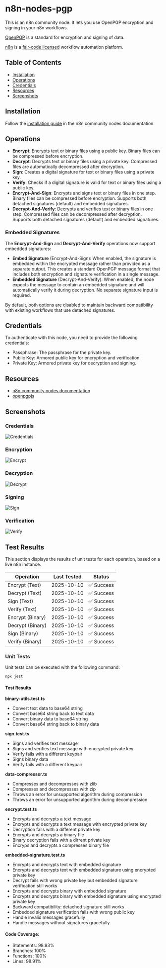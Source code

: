 # n8n-nodes-pgp

This is an n8n community node. It lets you use OpenPGP encryption and signing in your n8n workflows.

[OpenPGP](https://www.openpgp.org/) is a standard for encryption and signing of data.

[n8n](https://n8n.io/) is a [fair-code licensed](https://docs.n8n.io/reference/license/) workflow automation platform.

## Table of Contents
* [Installation](#installation)
* [Operations](#operations)
* [Credentials](#credentials)
* [Resources](#resources)
* [Screenshots](#screenshots)


## Installation

Follow the [installation guide](https://docs.n8n.io/integrations/community-nodes/installation/) in the n8n community nodes documentation.

## Operations

- **Encrypt**: Encrypts text or binary files using a public key. Binary files can be compressed before encryption.
- **Decrypt**: Decrypts text or binary files using a private key. Compressed files are automatically decompressed after decryption.
- **Sign**: Creates a digital signature for text or binary files using a private key.
- **Verify**: Checks if a digital signature is valid for text or binary files using a public key.
- **Encrypt-And-Sign**: Encrypts and signs text or binary files in one step. Binary files can be compressed before encryption. Supports both detached signatures (default) and embedded signatures.
- **Decrypt-And-Verify**: Decrypts and verifies text or binary files in one step. Compressed files can be decompressed after decryption. Supports both detached signatures (default) and embedded signatures.

### Embedded Signatures

The **Encrypt-And-Sign** and **Decrypt-And-Verify** operations now support embedded signatures:

- **Embed Signature** (Encrypt-And-Sign): When enabled, the signature is embedded within the encrypted message rather than provided as a separate output. This creates a standard OpenPGP message format that includes both encryption and signature verification in a single message.
- **Embedded Signature** (Decrypt-And-Verify): When enabled, the node expects the message to contain an embedded signature and will automatically verify it during decryption. No separate signature input is required.

By default, both options are disabled to maintain backward compatibility with existing workflows that use detached signatures.


## Credentials

To authenticate with this node, you need to provide the following credentials:
- Passphrase: The passphrase for the private key.
- Public Key: Armored public key for encryption and verification.
- Private Key: Armored private key for decryption and signing.

## Resources

- [n8n community nodes documentation](https://docs.n8n.io/integrations/community-nodes/)
- [openpgpjs](https://openpgpjs.org/)

## Screenshots

### Credentials
![Credentials](./docs/images/credentials.png)

### Encryption
![Encrypt](./docs/images/encrypt.png)

### Decryption
![Decrypt](./docs/images/decrypt.png)

### Signing
![Sign](./docs/images/sign.png)

### Verification
![Verify](./docs/images/verify.png)

## Test Results

This section displays the results of unit tests for each operation, based on a live n8n instance.

| Operation        | Last Tested                                           | Status                                                 |
|------------------|-------------------------------------------------------|--------------------------------------------------------|
| Encrypt (Text)   | <span id="test-encrypt-text-date">2025-10-10</span>   | <span id="test-encrypt-text-result">✅ Success</span>   |
| Decrypt (Text)   | <span id="test-decrypt-text-date">2025-10-10</span>   | <span id="test-decrypt-text-result">✅ Success</span>   |
| Sign (Text)      | <span id="test-sign-text-date">2025-10-10</span>      | <span id="test-sign-text-result">✅ Success</span>      |
| Verify (Text)    | <span id="test-verify-text-date">2025-10-10</span>    | <span id="test-verify-text-result">✅ Success</span>    |
| Encrypt (Binary) | <span id="test-encrypt-binary-date">2025-10-10</span> | <span id="test-encrypt-binary-result">✅ Success</span> |
| Decrypt (Binary) | <span id="test-decrypt-binary-date">2025-10-10</span> | <span id="test-decrypt-binary-result">✅ Success</span> |
| Sign (Binary)    | <span id="test-sign-binary-date">2025-10-10</span>    | <span id="test-sign-binary-result">✅ Success</span>    |
| Verify (Binary)  | <span id="test-verify-binary-date">2025-10-10</span>  | <span id="test-verify-binary-result">✅ Success</span>  |

### Unit Tests

Unit tests can be executed with the following command:

```bash
npx jest
```

#### Test Results

**binary-utils.test.ts**

* Convert text data to base64 string
* Convert base64 string back to text data
* Convert binary data to base64 string
* Convert base64 string back to binary data

**sign.test.ts**

* Signs and verifies text message
* Signs and verifies text message with encrypted private key
* Verify fails with a different keypair
* Signs binary data
* Verify fails with a different keypair

**data-compressor.ts**

* Compresses and decompresses with zlib
* Compresses and decompresses with zip
* Throws an error for unsupported algorithm during compression
* Throws an error for unsupported algorithm during decompression

**encrypt.test.ts**

* Encrypts and decrypts a text message
* Encrypts and decrypts a text message with encrypted private key
* Decryption fails with a different private key
* Encrypts and decrypts a binary file
* Binary decryption fails with a dirrent private key
* Encryps and decrypts a compresses binary file

**embedded-signature.test.ts**

* Encrypts and decrypts text with embedded signature
* Encrypts and decrypts text with embedded signature using encrypted private key
* Decrypt fails with wrong private key but embedded signature verification still works
* Encrypts and decrypts binary with embedded signature
* Encrypts and decrypts binary with embedded signature using encrypted private key
* Backward compatibility: detached signature still works
* Embedded signature verification fails with wrong public key
* Handle invalid messages gracefully
* Handle messages without signatures gracefully

#### Code Coverage:
* Statements: 98.93%
* Branches: 100%
* Functions: 100%
* Lines: 98.91%
